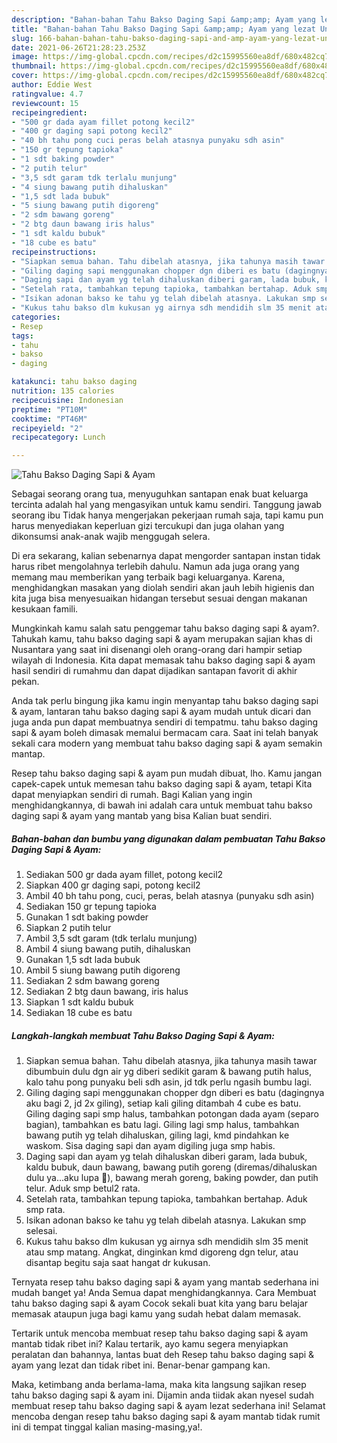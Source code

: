 ```yaml
---
description: "Bahan-bahan Tahu Bakso Daging Sapi &amp;amp; Ayam yang lezat Untuk Jualan"
title: "Bahan-bahan Tahu Bakso Daging Sapi &amp;amp; Ayam yang lezat Untuk Jualan"
slug: 166-bahan-bahan-tahu-bakso-daging-sapi-and-amp-ayam-yang-lezat-untuk-jualan
date: 2021-06-26T21:28:23.253Z
image: https://img-global.cpcdn.com/recipes/d2c15995560ea8df/680x482cq70/tahu-bakso-daging-sapi-ayam-foto-resep-utama.jpg
thumbnail: https://img-global.cpcdn.com/recipes/d2c15995560ea8df/680x482cq70/tahu-bakso-daging-sapi-ayam-foto-resep-utama.jpg
cover: https://img-global.cpcdn.com/recipes/d2c15995560ea8df/680x482cq70/tahu-bakso-daging-sapi-ayam-foto-resep-utama.jpg
author: Eddie West
ratingvalue: 4.7
reviewcount: 15
recipeingredient:
- "500 gr dada ayam fillet potong kecil2"
- "400 gr daging sapi potong kecil2"
- "40 bh tahu pong cuci peras belah atasnya punyaku sdh asin"
- "150 gr tepung tapioka"
- "1 sdt baking powder"
- "2 putih telur"
- "3,5 sdt garam tdk terlalu munjung"
- "4 siung bawang putih dihaluskan"
- "1,5 sdt lada bubuk"
- "5 siung bawang putih digoreng"
- "2 sdm bawang goreng"
- "2 btg daun bawang iris halus"
- "1 sdt kaldu bubuk"
- "18 cube es batu"
recipeinstructions:
- "Siapkan semua bahan. Tahu dibelah atasnya, jika tahunya masih tawar dibumbuin dulu dgn air yg diberi sedikit garam &amp; bawang putih halus, kalo tahu pong punyaku beli sdh asin, jd tdk perlu ngasih bumbu lagi."
- "Giling daging sapi menggunakan chopper dgn diberi es batu (dagingnya aku bagi 2, jd 2x giling), setiap kali giling ditambah 4 cube es batu. Giling daging sapi smp halus, tambahkan potongan dada ayam (separo bagian), tambahkan es batu lagi. Giling lagi smp halus, tambahkan bawang putih yg telah dihaluskan, giling lagi, kmd pindahkan ke waskom. Sisa daging sapi dan ayam digiling juga smp habis."
- "Daging sapi dan ayam yg telah dihaluskan diberi garam, lada bubuk, kaldu bubuk, daun bawang, bawang putih goreng (diremas/dihaluskan dulu ya...aku lupa 🤭), bawang merah goreng, baking powder, dan putih telur. Aduk smp betul2 rata."
- "Setelah rata, tambahkan tepung tapioka, tambahkan bertahap. Aduk smp rata."
- "Isikan adonan bakso ke tahu yg telah dibelah atasnya. Lakukan smp selesai."
- "Kukus tahu bakso dlm kukusan yg airnya sdh mendidih slm 35 menit atau smp matang. Angkat, dinginkan kmd digoreng dgn telur, atau disantap begitu saja saat hangat dr kukusan."
categories:
- Resep
tags:
- tahu
- bakso
- daging

katakunci: tahu bakso daging 
nutrition: 135 calories
recipecuisine: Indonesian
preptime: "PT10M"
cooktime: "PT46M"
recipeyield: "2"
recipecategory: Lunch

---
```



![Tahu Bakso Daging Sapi &amp; Ayam](https://img-global.cpcdn.com/recipes/d2c15995560ea8df/680x482cq70/tahu-bakso-daging-sapi-ayam-foto-resep-utama.jpg)

Sebagai seorang orang tua, menyuguhkan santapan enak buat keluarga tercinta adalah hal yang mengasyikan untuk kamu sendiri. Tanggung jawab seorang ibu Tidak hanya mengerjakan pekerjaan rumah saja, tapi kamu pun harus menyediakan keperluan gizi tercukupi dan juga olahan yang dikonsumsi anak-anak wajib menggugah selera.

Di era  sekarang, kalian sebenarnya dapat mengorder santapan instan tidak harus ribet mengolahnya terlebih dahulu. Namun ada juga orang yang memang mau memberikan yang terbaik bagi keluarganya. Karena, menghidangkan masakan yang diolah sendiri akan jauh lebih higienis dan kita juga bisa menyesuaikan hidangan tersebut sesuai dengan makanan kesukaan famili. 



Mungkinkah kamu salah satu penggemar tahu bakso daging sapi &amp; ayam?. Tahukah kamu, tahu bakso daging sapi &amp; ayam merupakan sajian khas di Nusantara yang saat ini disenangi oleh orang-orang dari hampir setiap wilayah di Indonesia. Kita dapat memasak tahu bakso daging sapi &amp; ayam hasil sendiri di rumahmu dan dapat dijadikan santapan favorit di akhir pekan.

Anda tak perlu bingung jika kamu ingin menyantap tahu bakso daging sapi &amp; ayam, lantaran tahu bakso daging sapi &amp; ayam mudah untuk dicari dan juga anda pun dapat membuatnya sendiri di tempatmu. tahu bakso daging sapi &amp; ayam boleh dimasak memalui bermacam cara. Saat ini telah banyak sekali cara modern yang membuat tahu bakso daging sapi &amp; ayam semakin mantap.

Resep tahu bakso daging sapi &amp; ayam pun mudah dibuat, lho. Kamu jangan capek-capek untuk memesan tahu bakso daging sapi &amp; ayam, tetapi Kita dapat menyiapkan sendiri di rumah. Bagi Kalian yang ingin menghidangkannya, di bawah ini adalah cara untuk membuat tahu bakso daging sapi &amp; ayam yang mantab yang bisa Kalian buat sendiri.

<!--inarticleads1-->

##### Bahan-bahan dan bumbu yang digunakan dalam pembuatan Tahu Bakso Daging Sapi &amp; Ayam:

1. Sediakan 500 gr dada ayam fillet, potong kecil2
1. Siapkan 400 gr daging sapi, potong kecil2
1. Ambil 40 bh tahu pong, cuci, peras, belah atasnya (punyaku sdh asin)
1. Sediakan 150 gr tepung tapioka
1. Gunakan 1 sdt baking powder
1. Siapkan 2 putih telur
1. Ambil 3,5 sdt garam (tdk terlalu munjung)
1. Ambil 4 siung bawang putih, dihaluskan
1. Gunakan 1,5 sdt lada bubuk
1. Ambil 5 siung bawang putih digoreng
1. Sediakan 2 sdm bawang goreng
1. Sediakan 2 btg daun bawang, iris halus
1. Siapkan 1 sdt kaldu bubuk
1. Sediakan 18 cube es batu




<!--inarticleads2-->

##### Langkah-langkah membuat Tahu Bakso Daging Sapi &amp; Ayam:

1. Siapkan semua bahan. Tahu dibelah atasnya, jika tahunya masih tawar dibumbuin dulu dgn air yg diberi sedikit garam &amp; bawang putih halus, kalo tahu pong punyaku beli sdh asin, jd tdk perlu ngasih bumbu lagi.
1. Giling daging sapi menggunakan chopper dgn diberi es batu (dagingnya aku bagi 2, jd 2x giling), setiap kali giling ditambah 4 cube es batu. Giling daging sapi smp halus, tambahkan potongan dada ayam (separo bagian), tambahkan es batu lagi. Giling lagi smp halus, tambahkan bawang putih yg telah dihaluskan, giling lagi, kmd pindahkan ke waskom. Sisa daging sapi dan ayam digiling juga smp habis.
1. Daging sapi dan ayam yg telah dihaluskan diberi garam, lada bubuk, kaldu bubuk, daun bawang, bawang putih goreng (diremas/dihaluskan dulu ya...aku lupa 🤭), bawang merah goreng, baking powder, dan putih telur. Aduk smp betul2 rata.
1. Setelah rata, tambahkan tepung tapioka, tambahkan bertahap. Aduk smp rata.
1. Isikan adonan bakso ke tahu yg telah dibelah atasnya. Lakukan smp selesai.
1. Kukus tahu bakso dlm kukusan yg airnya sdh mendidih slm 35 menit atau smp matang. Angkat, dinginkan kmd digoreng dgn telur, atau disantap begitu saja saat hangat dr kukusan.




Ternyata resep tahu bakso daging sapi &amp; ayam yang mantab sederhana ini mudah banget ya! Anda Semua dapat menghidangkannya. Cara Membuat tahu bakso daging sapi &amp; ayam Cocok sekali buat kita yang baru belajar memasak ataupun juga bagi kamu yang sudah hebat dalam memasak.

Tertarik untuk mencoba membuat resep tahu bakso daging sapi &amp; ayam mantab tidak ribet ini? Kalau tertarik, ayo kamu segera menyiapkan peralatan dan bahannya, lantas buat deh Resep tahu bakso daging sapi &amp; ayam yang lezat dan tidak ribet ini. Benar-benar gampang kan. 

Maka, ketimbang anda berlama-lama, maka kita langsung sajikan resep tahu bakso daging sapi &amp; ayam ini. Dijamin anda tiidak akan nyesel sudah membuat resep tahu bakso daging sapi &amp; ayam lezat sederhana ini! Selamat mencoba dengan resep tahu bakso daging sapi &amp; ayam mantab tidak rumit ini di tempat tinggal kalian masing-masing,ya!.

